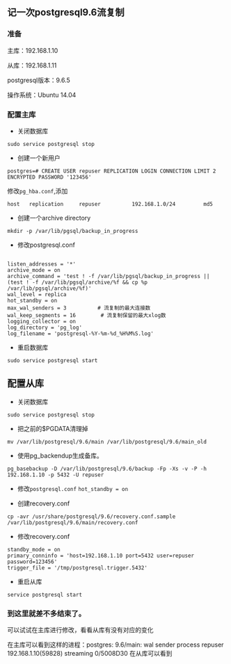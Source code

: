 ## 记一次postgresql9.6流复制

### 准备

主库：192.168.1.10

从库：192.168.1.11

postgresql版本：9.6.5

操作系统：Ubuntu 14.04

### 配置主库

- 关闭数据库
```
sudo service postgresql stop
```

- 创建一个新用户
```
postgres=# CREATE USER repuser REPLICATION LOGIN CONNECTION LIMIT 2 ENCRYPTED PASSWORD '123456'
```
修改`pg_hba.conf`,添加

```
host   replication     repuser          192.168.1.0/24         md5
```

- 创建一个archive directory

`mkdir -p /var/lib/pgsql/backup_in_progress`

- 修改postgresql.conf
```

listen_addresses = '*'
archive_mode = on
archive_command = 'test ! -f /var/lib/pgsql/backup_in_progress || (test ! -f /var/lib/pgsql/archive/%f && cp %p /var/lib/pgsql/archive/%f)'
wal_level = replica       
hot_standby = on
max_wal_senders = 3          # 流复制的最大连接数
wal_keep_segments = 16        # 流复制保留的最大xlog数
logging_collector = on
log_directory = 'pg_log'
log_filename = 'postgresql-%Y-%m-%d_%H%M%S.log'
```

- 重启数据库
```
sudo service postgresql start
```

## 配置从库

- 关闭数据库
```
sudo service postgresql stop
```

- 把之前的$PGDATA清理掉
```
mv /var/lib/postgresql/9.6/main /var/lib/postgresql/9.6/main_old
```

- 使用pg_backendup生成备库。
```
pg_basebackup -D /var/lib/postgresql/9.6/backup -Fp -Xs -v -P -h 192.168.1.10 -p 5432 -U repuser
```

- 修改`postgresql.conf`
`hot_standby = on` 

- 创建recovery.conf
```
cp -avr /usr/share/postgresql/9.6/recovery.conf.sample /var/lib/postgresql/9.6/main/recovery.conf
```

- 修改recovery.conf
```
standby_mode = on
primary_conninfo = 'host=192.168.1.10 port=5432 user=repuser password=123456'
trigger_file = '/tmp/postgresql.trigger.5432'
```

- 重启从库
```
service postgresql start
```

### 到这里就差不多结束了。
可以试试在主库进行修改，看看从库有没有对应的变化

在主库可以看到这样的进程：postgres: 9.6/main: wal sender process repuser 192.168.1.10(59828) streaming 0/5008D30
在从库可以看到

